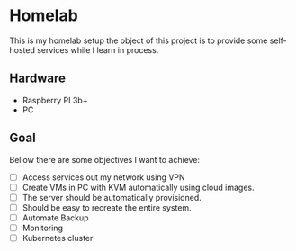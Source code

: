 # Homelab

This is my homelab setup the object of this project is to provide
some self-hosted services while I learn in process.

## Hardware

- Raspberry PI 3b+
- PC

## Goal

Bellow there are some objectives I want to achieve:

- [ ] Access services out my network using VPN
- [ ] Create VMs in PC with KVM automatically using cloud images.
- [ ] The server should be automatically provisioned.
- [ ] Should be easy to recreate the entire system.
- [ ] Automate Backup
- [ ] Monitoring
- [ ] Kubernetes cluster
